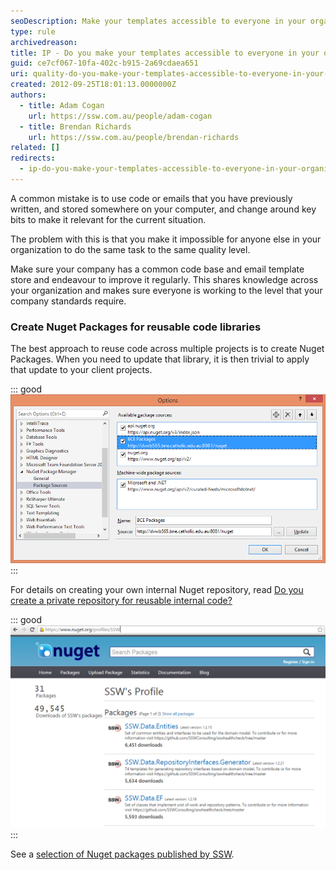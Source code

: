 ```yaml
---
seoDescription: Make your templates accessible to everyone in your organization to share knowledge and maintain high-quality work.
type: rule
archivedreason:
title: IP - Do you make your templates accessible to everyone in your organization?
guid: ce7cf067-10fa-402c-b915-2a69cdaea651
uri: quality-do-you-make-your-templates-accessible-to-everyone-in-your-organisation
created: 2012-09-25T18:01:13.0000000Z
authors:
  - title: Adam Cogan
    url: https://ssw.com.au/people/adam-cogan
  - title: Brendan Richards
    url: https://ssw.com.au/people/brendan-richards
related: []
redirects:
  - ip-do-you-make-your-templates-accessible-to-everyone-in-your-organisation
---
```


A common mistake is to use code or emails that you have previously written, and stored somewhere on your computer, and change around key bits to make it relevant for the current situation.

The problem with this is that you make it impossible for anyone else in your organization to do the same task to the same quality level.

<!--endintro-->

Make sure your company has a common code base and email template store and endeavour to improve it regularly. This shares knowledge across your organization and makes sure everyone is working to the level that your company standards require.

### Create Nuget Packages for reusable code libraries

The best approach to reuse code across multiple projects is to create Nuget Packages. When you need to update that library, it is then trivial to apply that update to your client projects.

::: good
![Figure: Good example - when reusing code across multiple projects for a single client, hosting your own Nuget Server provides an excellent way to manage shared private dependencies](BCE_Nuget_Server.png)
:::

For details on creating your own internal Nuget repository, read [Do you create a private repository for reusable internal code?](/do-you-create-a-private-repository-for-reusable-internal-code)

::: good
![Figure: Good example - If your library has potential outside of your current requirement, consider publishing to the world on Nuget.  Often the work involved to make a library more generic and re-usable results in better-quality code](SSW_nuget.png)
:::

See a [selection of Nuget packages published by SSW](https://www.nuget.org/profiles/SSW).
